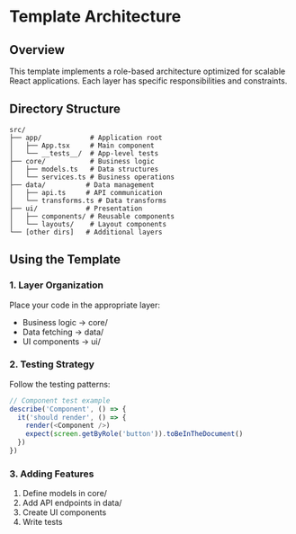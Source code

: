 # Template Architecture

## Overview

This template implements a role-based architecture optimized for scalable React applications. Each layer has specific responsibilities and constraints.

## Directory Structure

```
src/
├── app/            # Application root
│   ├── App.tsx     # Main component
│   └── __tests__/  # App-level tests
├── core/           # Business logic
│   ├── models.ts   # Data structures
│   └── services.ts # Business operations
├── data/          # Data management
│   ├── api.ts     # API communication
│   └── transforms.ts # Data transforms
├── ui/            # Presentation
│   ├── components/ # Reusable components
│   └── layouts/    # Layout components
└── [other dirs]   # Additional layers
```

## Using the Template

### 1. Layer Organization

Place your code in the appropriate layer:
- Business logic → core/
- Data fetching → data/
- UI components → ui/

### 2. Testing Strategy

Follow the testing patterns:
```typescript
// Component test example
describe('Component', () => {
  it('should render', () => {
    render(<Component />)
    expect(screen.getByRole('button')).toBeInTheDocument()
  })
})
```

### 3. Adding Features

1. Define models in core/
2. Add API endpoints in data/
3. Create UI components
4. Write tests

